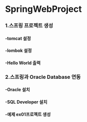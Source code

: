 # SpringWebProject
### 1.스프링 프로젝트 생성
####  -tomcat 설정
####  -lombok 설정
####  -Hello World 출력

### 2.스프링과 Oracle Database 연동
####  -Oracle 설치
####  -SQL Developer 설치
####  -예제 ex01프로젝트 생성

